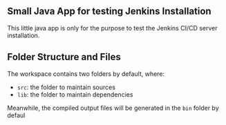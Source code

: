 ## Small Java App for testing Jenkins Installation

This little java app is only for the purpose to test the Jenkins CI/CD server installation.

## Folder Structure and Files

The workspace contains two folders by default, where:

- `src`: the folder to maintain sources
- `lib`: the folder to maintain dependencies

Meanwhile, the compiled output files will be generated in the `bin` folder by defaul

